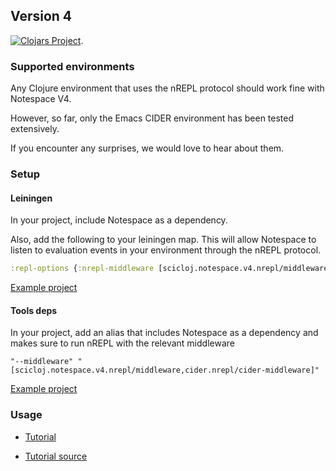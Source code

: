 ## Version 4

[![Clojars Project](https://img.shields.io/clojars/v/scicloj/notespace.svg)](https://clojars.org/scicloj/notespace).

### Supported environments

Any Clojure environment that uses the nREPL protocol should work fine with Notespace V4.

However, so far, only the Emacs CIDER environment has been tested extensively.

If you encounter any surprises, we would love to hear about them.

### Setup

#### Leiningen
In your project, include Notespace as a dependency.

Also, add the following to your leiningen map. This will allow Notespace to listen to evaluation events in your environment through the nREPL protocol.

```clj
:repl-options {:nrepl-middleware [scicloj.notespace.v4.nrepl/middleware]}
```

[Example project](https://github.com/scicloj/notespace-examples/tree/main/basic-notespace_v4-with-lein)

#### Tools deps
In your project, add an alias that includes Notespace as a dependency and makes sure to run nREPL with the relevant middleware
```
"--middleware" "[scicloj.notespace.v4.nrepl/middleware,cider.nrepl/cider-middleware]"

```
[Example project](https://github.com/scicloj/notespace-examples/tree/main/basic-notespace_v4-with-deps)

### Usage

* [Tutorial](https://scicloj.github.io/notespace/doc/scicloj/notespace/v4/tutorial-test/index.html)

* [Tutorial source](../test/scicloj/notespace/v4/tutorial_test.clj)
                    
